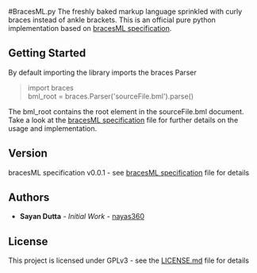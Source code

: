#BracesML.py
The freshly baked markup language sprinkled with curly braces instead of ankle brackets. This is an official pure python
implementation based on [bracesML specification]().

## Getting Started
By default importing the library imports the braces Parser  
> import braces  
bml_root = braces.Parser('sourceFile.bml').parse()

The bml_root contains the root element in the sourceFile.bml document.
Take a look at the [bracesML specification]() file for further details on the usage
and implementation.

## Version
bracesML specification v0.0.1 - see [bracesML specification]() file for details

## Authors
* **Sayan Dutta** - _Initial Work_ - [nayas360](https://github.com/nayas360)

## License
This project is licensed under GPLv3 - see the [LICENSE.md]() file for details
